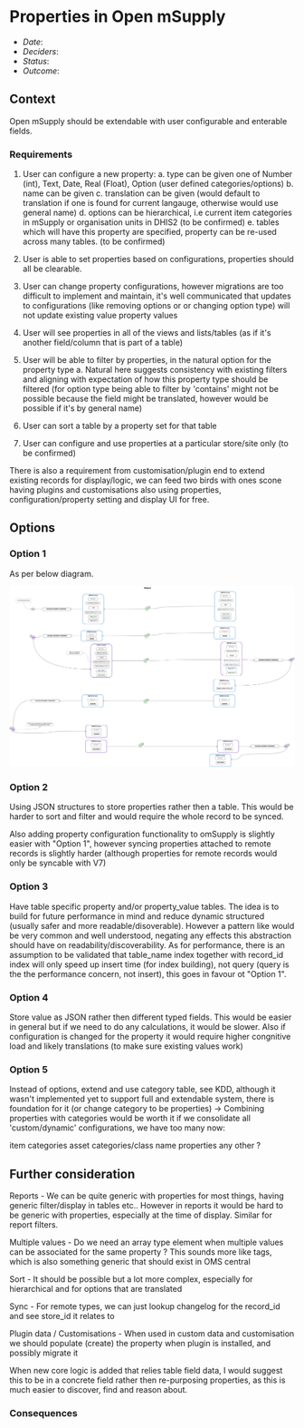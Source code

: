 # Properties in Open mSupply

- _Date_: 
- _Deciders_: 
- _Status_:  
- _Outcome_: 

## Context

Open mSupply should be extendable with user configurable and enterable fields.

### Requirements

1. User can configure a new property:
  a. type can be given one of Number (int), Text, Date, Real (Float), Option (user defined categories/options) 
  b. name can be given 
  c. translation can be given (would default to translation if one is found for current langauge, otherwise would use general name) 
  d. options can be hierarchical, i.e current item categories in mSupply or organisation units in DHIS2 (to be confirmed)
  e. tables which will have this property are specified, property can be re-used across many tables. (to be confirmed)

2. User is able to set properties based on configurations, properties should all be clearable. 

3. User can change property configurations, however migrations are too difficult to implement and maintain, it's well communicated that updates to configurations (like removing options or or changing option type) will not update existing value property values

4. User will see properties in all of the views and lists/tables (as if it's another field/column that is part of a table)

5. User will be able to filter by properties, in the natural option for the property type
    a. Natural here suggests consistency with existing filters and aligning with expectation of how this property type should be filtered (for option type being able to filter by 'contains' might not be possible because the field might be translated, however would be possible if it's by general name)
6. User can sort a table by a property set for that table
7. User can configure and use properties at a particular store/site only (to be confirmed)

There is also a requirement from customisation/plugin end to extend existing records for display/logic, we can feed two birds with ones scone having plugins and customisations also using properties, configuration/property setting and display UI for free. 

## Options

### Option 1

As per below diagram.

![media](media/properties.drawio.png)

### Option 2

Using JSON structures to store properties rather then a table. This would be harder to sort and filter and would require the whole record to be synced. 

Also adding property configuration functionality to omSupply is slightly easier with "Option 1", however syncing properties attached to remote records is slightly harder (although properties for remote records would only be syncable with V7)

### Option 3

Have table specific property and/or property_value tables. The idea is to build for future performance in mind and reduce dynamic structured (usually safer and more readable/disoverable). However a pattern like would be very common and well understood, negating any effects this abstraction should have on readability/discoverability. As for performance, there is an assumption to be validated that table_name index together with record_id index will only speed up insert time (for index building), not query (query is the the performance concern, not insert), this goes in favour ot "Option 1".

### Option 4

Store value as JSON rather then different typed fields. This would be easier in general but if we need to do any calculations, it would be slower. Also if configuration is changed for the property it would require higher congnitive load and likely translations (to make sure existing values work)

### Option 5

Instead of options, extend and use category table, see KDD, although it wasn't implemented yet to support full and extendable system, there is foundation for it (or change category to be properties) -> Combining properties with categories would be worth it if we consolidate all 'custom/dynamic' configurations, we have too many now:

item categories
asset categories/class
name properties
any other ?

## Further consideration

Reports - We can be quite generic with properties for most things, having generic filter/display in tables etc.. However in reports it would be hard to be generic with properties, especially at the time of display. Similar for report filters. 

Multiple values - Do we need an array type element when multiple values can be associated for the same property ? This sounds more like tags, which is also something generic that should exist in OMS central

Sort - It should be possible but a lot more complex, especially for hierarchical and for options that are translated

Sync - For remote types, we can just lookup changelog for the record_id and see store_id it relates to

Plugin data / Customisations - When used in custom data and customisation we should populate (create) the property when plugin is installed, and possibly migrate it 

When new core logic is added that relies table field data, I would suggest this to be in a concrete field rather then re-purposing properties, as this is much easier to discover, find and reason about.

### Consequences